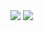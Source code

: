 <div>
  <img src="https://github-readme-stats.vercel.app/api?username=Kyra4code&show_icons=true&theme=dracula"/>
  <img src="https://github-readme-stats.vercel.app/api/top-langs/?username=Kyra4code&layout=donut-vertical&theme=dracula"/>
</div>
